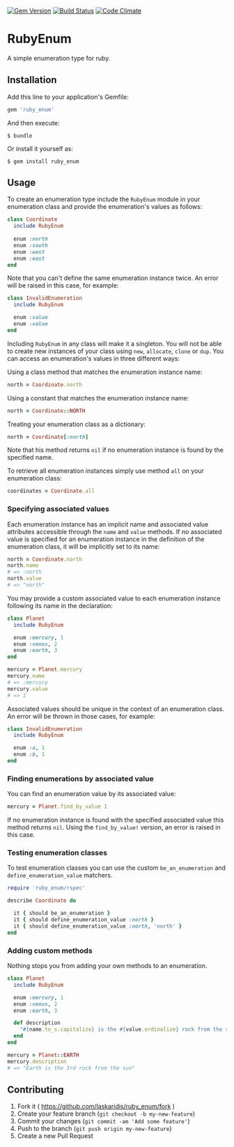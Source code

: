 [![Gem
Version](https://badge.fury.io/rb/ruby_enum.svg)](https://badge.fury.io/rb/ruby_enum) [![Build
Status](https://travis-ci.org/laskaridis/ruby_enum.svg?branch=master)](https://travis-ci.org/laskaridis/ruby_enum) [![Code Climate](https://codeclimate.com/github/laskaridis/ruby_enum/badges/gpa.svg)](https://codeclimate.com/github/laskaridis/ruby_enum)

# RubyEnum

A simple enumeration type for ruby.

## Installation

Add this line to your application's Gemfile:

```ruby
gem 'ruby_enum'
```

And then execute:

    $ bundle

Or install it yourself as:

    $ gem install ruby_enum

## Usage

To create an enumeration type include the `RubyEnum` module in your enumeration
class and provide the enumeration's values as follows:

```ruby
class Coordinate
  include RubyEnum
  
  enum :north
  enum :south
  enum :west
  enum :east
end
```
Note that you can't define the same enumeration instance twice. An error will
be raised in this case, for example:

```ruby
class InvalidEnumeration
  include RubyEnum

  enum :value
  enum :value
end
```

Including `RubyEnum` in any class will make it a singleton. You will not be able
to create new instances of your class using `new`, `allocate`, `clone` or
`dup`. You can access an enumeration's values in three different ways:

Using a class method that matches the enumeration instance name:

```ruby
north = Coordinate.north
```

Using a constant that matches the enumeration instance name:

```ruby
north = Coordinate::NORTH
```

Treating your enumeration class as a dictionary:

```ruby
north = Coordinate[:north]
```
Note that his method returns `nil` if no enumeration instance is found by the
specified name.

To retrieve all enumeration instances simply use method `all` on your
enumeration class:

```ruby
coordinates = Coordinate.all
```

### Specifying associated values

Each enumeration instance has an implicit name and associated value attributes
accessible through the `name` and `value` methods. If no associated value is
specified for an enumeration instance in the definition of the enumeration 
class, it will be implicitly set to its name:

```ruby
north = Coordinate.north
north.name
# => :north
north.value
# => "north"
```

You may provide a custom associated value to each enumeration instance following
its name in the declaration:

```ruby
class Planet
  include RubyEnum

  enum :mercury, 1
  enum :venus, 2
  enum :earth, 3
end

mercury = Planet.mercury
mercury.name
# => :mercury
mercury.value
# => 1
```

Associated values should be unique in the context of an enumeration class. An 
error will be thrown in those cases, for example:

```ruby
class InvalidEnumeration
  include RubyEnum

  enum :a, 1
  enum :b, 1
end
```

### Finding enumerations by associated value

You can find an enumeration value by its associated value:

```ruby
mercury = Planet.find_by_value 1
```

If no enumeration instance is found with the specified associated value this
method returns `nil`. Using the `find_by_value!` version, an error is raised in
this case.

### Testing enumeration classes

To test enumeration classes you can use the custom `be_an_enumeration` and
`define_enumeration_value` matchers.

```ruby
require 'ruby_enum/rspec'

describe Coordinate do

  it { should be_an_enumeration }
  it { should define_enumeration_value :north }
  it { should define_enumeration_value :north, 'north' }
end
```

### Adding custom methods

Nothing stops you from adding your own methods to an enumeration.

```ruby
class Planet
  include RubyEnum

  enum :mercury, 1
  enum :venus, 2
  enum :earth, 3

  def description
    "#{name.to_s.capitalize} is the #{value.ordinalize} rock from the sun"
  end
end

mercury = Planet::EARTH
mercury.description
# => "Earth is the 3rd rock from the sun"
```

## Contributing

1. Fork it ( https://github.com/laskaridis/ruby_enum/fork )
2. Create your feature branch (`git checkout -b my-new-feature`)
3. Commit your changes (`git commit -am 'Add some feature'`)
4. Push to the branch (`git push origin my-new-feature`)
5. Create a new Pull Request
